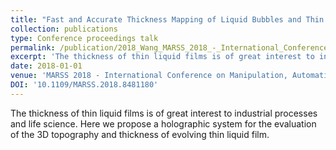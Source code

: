 ```yaml
---
title: "Fast and Accurate Thickness Mapping of Liquid Bubbles and Thin Protein Films"
collection: publications
type: Conference proceedings talk
permalink: /publication/2018_Wang_MARSS_2018_-_International_Conference_on_Manipulation_Automation_and_Robotics_at_Small_Scales
excerpt: 'The thickness of thin liquid films is of great interest to industrial processes and life science. Here we propose a holographic system for the evaluation of the 3D topography and thickness of evolving thin liquid film.'
date: 2018-01-01
venue: 'MARSS 2018 - International Conference on Manipulation, Automation and Robotics at Small Scales'
DOI: '10.1109/MARSS.2018.8481180'
---
```

The thickness of thin liquid films is of great interest to industrial processes and life science. Here we propose a holographic system for the evaluation of the 3D topography and thickness of evolving thin liquid film.
